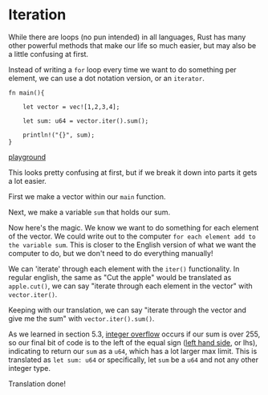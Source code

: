 # Iteration

While there are loops (no pun intended) in all languages, Rust has many other powerful methods that make our life so much easier, but may also be a little confusing at first.

Instead of writing a `for` loop every time we want to do something per element, we can use a dot notation version, or an `iterator`. 

```
fn main(){

    let vector = vec![1,2,3,4];

    let sum: u64 = vector.iter().sum();

    println!("{}", sum);
}
```

[playground](https://play.rust-lang.org/?version=stable&mode=debug&edition=2018&gist=cfc0e98847143188b295c895ea1b2466)

This looks pretty confusing at first, but if we break it down into parts it gets a lot easier.

First we make a vector within our `main` function.

Next, we make a variable `sum` that holds our sum.

Now here's the magic. We know we want to do something for each element of the vector. We could write out to the computer `for each element add to the variable sum`. This is closer to the English version of what we want the computer to do, but we don't need to do everything manually!

We can 'iterate' through each element with the `iter()` functionality. In regular english, the same as "Cut the apple" would be translated as `apple.cut()`, we can say "iterate through each element in the vector" with `vector.iter()`. 

Keeping with our translation, we can say "iterate through the vector and give me the sum" with `vector.iter().sum()`. 

As we learned in section 5.3, [integer overflow](../Chapter_5_5_3_Integer_Overflow.md) occurs if our sum is over 255, so our final bit of code is to the left of the equal sign ([left hand side](https://en.wikipedia.org/wiki/Sides_of_an_equation), or lhs), indicating to return our `sum` as a `u64`, which has a lot larger max limit. This is translated as `let sum: u64` or specifically, let `sum` be a `u64` and not any other integer type.

Translation done!


